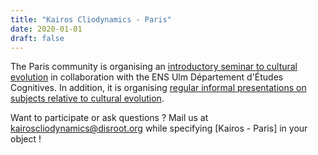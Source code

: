 ```yaml
---
title: "Kairos Cliodynamics - Paris"
date: 2020-01-01
draft: false
---
```


The Paris community is organising an [introductory seminar to cultural evolution](/projects/cultural-evolution-seminar/) in collaboration with the ENS Ulm Département d'Études Cognitives. In addition, it is organising [regular informal presentations on subjects relative to cultural evolution](/projects/journal-club/).

Want to participate or ask questions ? Mail us at kairoscliodynamics@disroot.org while specifying [Kairos - Paris] in your object !
